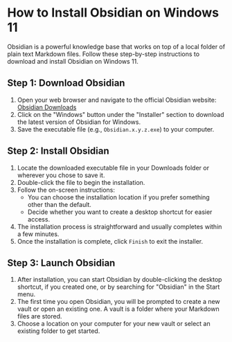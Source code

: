 # How to Install Obsidian on Windows 11

Obsidian is a powerful knowledge base that works on top of a local folder of plain text Markdown files. Follow these step-by-step instructions to download and install Obsidian on Windows 11.

## Step 1: Download Obsidian

1. Open your web browser and navigate to the official Obsidian website: [Obsidian Downloads](https://obsidian.md/download)
2. Click on the "Windows" button under the "Installer" section to download the latest version of Obsidian for Windows.
3. Save the executable file (e.g., `Obsidian.x.y.z.exe`) to your computer.

## Step 2: Install Obsidian

1. Locate the downloaded executable file in your Downloads folder or wherever you chose to save it.
2. Double-click the file to begin the installation.
3. Follow the on-screen instructions:
    - You can choose the installation location if you prefer something other than the default.
    - Decide whether you want to create a desktop shortcut for easier access.
4. The installation process is straightforward and usually completes within a few minutes.
5. Once the installation is complete, click `Finish` to exit the installer.

## Step 3: Launch Obsidian

1. After installation, you can start Obsidian by double-clicking the desktop shortcut, if you created one, or by searching for "Obsidian" in the Start menu.
2. The first time you open Obsidian, you will be prompted to create a new vault or open an existing one. A vault is a folder where your Markdown files are stored.
3. Choose a location on your computer for your new vault or select an existing folder to get started.
